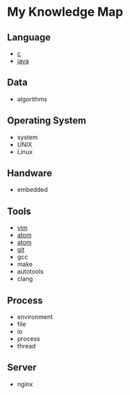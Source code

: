 # My Knowledge Map
## Language
* [c](./notes/c.md) 
* [java](./notes/java.md)


## Data
* algorithms

## Operating System
* system
* UNIX
* Linux

## Handware
* embedded

## Tools
* [vim](./notes/vim.md)
* [atom](./notes/atom.md)
* [atom](./notes/atom.md)
* [git](./notes/git.md)
* gcc
* make
* autotools
* clang

## Process
* environment
* file
* io
* process
* thread

## Server
* nginx
